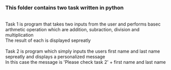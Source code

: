 <h3>This folder contains two task written in python</h3>
<br>
Task 1 is program that takes two inputs from the user and performs basec arthmetic operation which are addition, subraction, division and multiplication
<br>
The result of each is displayed sepreatly 
<br>
<br>
Task 2 is program which simply inputs the users first name and last name sepreatly and displays a personalized message
<br>
In this case the message is 'Please check task 2' + first name and last name 